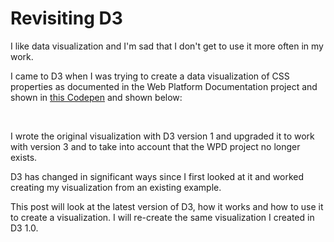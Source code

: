 # Revisiting D3

I like data visualization and I'm sad that I don't get to use it more often in my work.

I came to D3 when I was trying to create a data visualization of CSS properties as documented in the Web Platform Documentation project and shown in [this Codepen](https://codepen.io/caraya/full/bgxhz) and shown below:

<!-- <p class="codepen" data-height="689" data-theme-id="dark" data-default-tab="result" data-user="caraya" data-slug-hash="bgxhz" style="height: 689px; box-sizing: border-box; display: flex; align-items: center; justify-content: center; border: 2px solid; margin: 1em 0; padding: 1em;" data-pen-title="CSS Hierarchy Demo - D3">
  <span>See the Pen <a href="https://codepen.io/caraya/pen/bgxhz">
  CSS Hierarchy Demo - D3</a> by Carlos Araya (<a href="https://codepen.io/caraya">@caraya</a>)
  on <a href="https://codepen.io">CodePen</a>.</span>
</p>
<script async src="https://cpwebassets.codepen.io/assets/embed/ei.js"></script> -->

<p>&nbsp;</p>

I wrote the original visualization with D3 version 1 and upgraded it to work with version 3 and to take into account that the WPD project no longer exists.

D3 has changed in significant ways since I first looked at it and worked creating my visualization from an existing example.

This post will look at the latest version of D3, how it works and how to use it to create a visualization. I will re-create the same visualization I created in D3 1.0.
